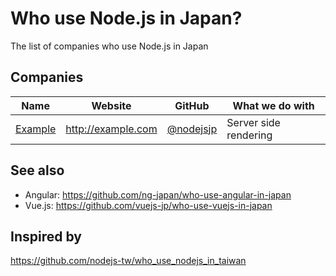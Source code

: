 # Who use Node.js in Japan?
The list of companies who use Node.js in Japan

## Companies

Name | Website | GitHub | What we do with
------------ | ------- | ------- | -------
[Example](http://example.com) | http://example.com | [@nodejsjp](https://github.com/nodejsjp) | Server side rendering 

## See also
+ Angular: https://github.com/ng-japan/who-use-angular-in-japan
+ Vue.js: https://github.com/vuejs-jp/who-use-vuejs-in-japan

## Inspired by
https://github.com/nodejs-tw/who_use_nodejs_in_taiwan
